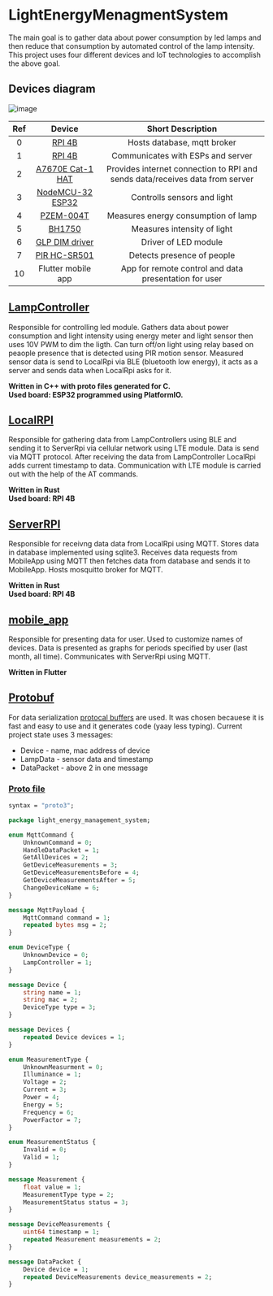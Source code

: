 # LightEnergyMenagmentSystem
The main goal is to gather data about power consumption by led lamps and then reduce that consumption by automated control of the lamp intensity. This project uses four different devices and IoT technologies to accomplish the above goal.

## Devices diagram
![image](https://user-images.githubusercontent.com/62207289/196780558-e45c3029-8b80-4b55-bc26-72ceb113174a.png)


| **Ref** |                             **Device**                                     |                               **Short Description**                            |
|:-------:|:--------------------------------------------------------------------------:|:------------------------------------------------------------------------------:|
|    0    |  [RPI 4B](https://www.raspberrypi.com/products/raspberry-pi-4-model-b/)    |  Hosts database, mqtt broker                                                   |
|    1    |  [RPI 4B](https://www.raspberrypi.com/products/raspberry-pi-4-model-b/)    |  Communicates with ESPs and server                                             |
|    2    |  [A7670E Cat-1 HAT](https://www.waveshare.com/a7670e-cat-1-hat.htm)        |  Provides internet connection to RPI and sends data/receives data from server  |
|    3    |  [NodeMCU-32 ESP32](https://esphome.io/devices/nodemcu_esp32.html)         |  Controlls sensors and light                                                   |
|    4    |      [PZEM-004T](https://aliexpress.com/item/4000330631886.html?spm=a2g0o.productlist.0.0.120c68dcRCsh14&algo_pvid=76bcbc46-381d-43a0-8567-daad81c0f7a6&algo_exp_id=76bcbc46-381d-43a0-8567-daad81c0f7a6-0&pdp_ext_f=%7B%22sku_id%22%3A%2210000001354084576%22%7D&pdp_npi=2%40dis%21PLN%2138.87%2128.77%21%21%2111.7%21%21%402100bde716662065654408715e5167%2110000001354084576%21sea&curPageLogUid=s0awogAPkbAZ)                                                        |          Measures energy consumption of lamp                                   |
|    5    |       [BH1750](https://aliexpress.com/item/1005004572545808.html?spm=a2g0o.productlist.0.0.7ddc4944vcF3tL&algo_pvid=6a9f13e8-8668-4b42-8cfd-72389552b79d&aem_p4p_detail=20221019121017598158602130320000601709&algo_exp_id=6a9f13e8-8668-4b42-8cfd-72389552b79d-1&pdp_ext_f=%7B%22sku_id%22%3A%2212000029674376515%22%7D&pdp_npi=2%40dis%21PLN%216.72%216.32%21%21%21%21%21%402100bde716662066176112206e5167%2112000029674376515%21sea&curPageLogUid=t5pxmKx1mDLH&ad_pvid=20221019121017598158602130320000601709_2&gatewayAdapt=glo2pol) |              Measures intensity of light                              |
|    6    | [GLP DIM driver](https://glpower.eu/en/product/gpf-25d/)                   |                       Driver of LED module                                     |
|    7    |    [PIR HC-SR501](https://pl.aliexpress.com/item/1005001621794785.html?spm=a2g0o.productlist.0.0.425c433aVTuQxn&ad_pvid=20221019121311198919320356880010768156_1&s=p)  |               Detects presence of people                              |
|    10   | Flutter mobile app                                                         | App for remote control and data presentation for user                          |


## [LampController](LampController)
Responsible for controlling led module. Gathers data about power consumption and light intensity using energy meter and light sensor then uses 10V PWM to dim the ligth. Can turn off/on light using relay based on peaople presence that is detected using PIR motion sensor. Measured sensor data is send to LocalRpi via BLE (bluetooth low energy), it acts as a server and sends data when LocalRpi asks for it.  

**Written in C++ with proto files generated for C.  
Used board: ESP32 programmed using PlatformIO.**

## [LocalRPI](LocalRpi)
Responsible for gathering data from LampControllers using BLE and sending it to ServerRpi via cellular network using LTE module. Data is send via MQTT protocol. After receiving the data from LampController LocalRpi adds current timestamp to data. Communication with LTE module is carried out with the help of the AT commands.

**Written in Rust  
Used board: RPI 4B**

## [ServerRPI](ServerRpi)
Responsible for receivng data data from LocalRpi using MQTT. Stores data in database implemented using sqlite3. Receives data requests from MobileApp using MQTT then fetches data from database and sends it to MobileApp. Hosts mosquitto broker for MQTT.

**Written in Rust  
Used board: RPI 4B**

## [mobile_app](mobile_app)
Responsible for presenting data for user. Used to customize names of devices. Data is presented as graphs for periods specified by user (last month, all time). Communicates with ServerRpi using MQTT.

**Written in Flutter**

## [Protobuf](proto)
For data serialization [protocal buffers](https://developers.google.com/protocol-buffers) are used. It was chosen becauese it is fast and easy to use and it generates code (yaay less typing). Current project state uses 3 messages:  
* Device - name, mac address of device  
* LampData - sensor data and timestamp
* DataPacket - above 2 in one message  

### [Proto file](proto/light_energy_management_system.proto)
```proto
syntax = "proto3";

package light_energy_management_system;

enum MqttCommand {
    UnknownCommand = 0;
    HandleDataPacket = 1;
    GetAllDevices = 2;
    GetDeviceMeasurements = 3;
    GetDeviceMeasurementsBefore = 4;
    GetDeviceMeasurementsAfter = 5;
    ChangeDeviceName = 6;
}

message MqttPayload {
    MqttCommand command = 1;
    repeated bytes msg = 2;
}

enum DeviceType {
    UnknownDevice = 0;
    LampController = 1;
}

message Device {
    string name = 1;
    string mac = 2;
    DeviceType type = 3;
}

message Devices {
    repeated Device devices = 1;
}

enum MeasurementType {
    UnknownMeasurment = 0;
    Illuminance = 1;
    Voltage = 2;
    Current = 3;
    Power = 4;
    Energy = 5;
    Frequency = 6;
    PowerFactor = 7;
}

enum MeasurementStatus {
    Invalid = 0;
    Valid = 1;
}

message Measurement {
    float value = 1;
    MeasurementType type = 2;
    MeasurementStatus status = 3;
}

message DeviceMeasurements {
    uint64 timestamp = 1;
    repeated Measurement measurements = 2;
}

message DataPacket {
    Device device = 1;
    repeated DeviceMeasurements device_measurements = 2;
}
```
